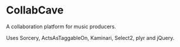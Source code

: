 # CollabCave
A collaboration platform for music producers.

Uses Sorcery, ActsAsTaggableOn, Kaminari, Select2, plyr and jQuery.
